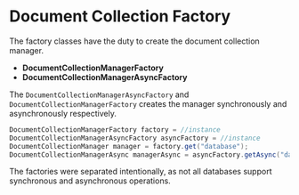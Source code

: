 # Document Collection Factory

The factory classes have the duty to create the document collection manager.

* **DocumentCollectionManagerFactory**
* **DocumentCollectionManagerAsyncFactory**

The `DocumentCollectionManagerAsyncFactory` and `DocumentCollectionManagerFactory` creates the manager synchronously and asynchronously respectively.

```java
DocumentCollectionManagerFactory factory = //instance
DocumentCollectionManagerAsyncFactory asyncFactory = //instance
DocumentCollectionManager manager = factory.get("database");
DocumentCollectionManagerAsync managerAsync = asyncFactory.getAsync("database");
```

The factories were separated intentionally, as not all databases support synchronous and asynchronous operations.

